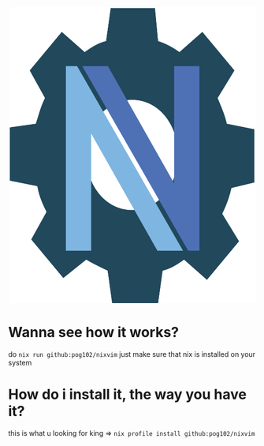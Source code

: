<p align="center">
    <img src="./assets/nixvim_cog.svg" width="500" height="600"/>
</p>
<h1> Wanna see how it works?</h1>
do <code>nix run github:pog102/nixvim</code> just make sure that nix is installed on your system
<h1>How do i install it, the way you have it?</h1>
this is what u looking for king ⇒ <code>nix profile install github:pog102/nixvim</code>
